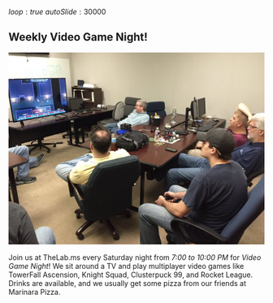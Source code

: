 $loop:true$
$autoSlide:30000$
## Weekly Video Game Night!

![](images/videogame.jpg)

Join us at TheLab.ms every Saturday night from *7:00 to 10:00 PM* for *Video Game Night*!  We sit around a TV and play multiplayer video games like TowerFall Ascension, Knight Squad, Clusterpuck 99, and Rocket League.  Drinks are available, and we usually get some pizza from our friends at Marinara Pizza.
